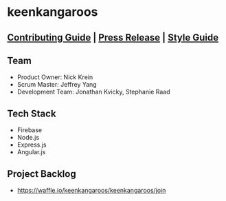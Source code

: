 # keenkangaroos

## [Contributing Guide](CONTRIBUTING.md) | [Press Release](PRESS-RELEASE.md) | [Style Guide](STYLEGUIDE.md) ##

## Team
- Product Owner: Nick Krein
- Scrum Master: Jeffrey Yang
- Development Team: Jonathan Kvicky, Stephanie Raad

## Tech Stack
- Firebase
- Node.js
- Express.js
- Angular.js

## Project Backlog
- https://waffle.io/keenkangaroos/keenkangaroos/join